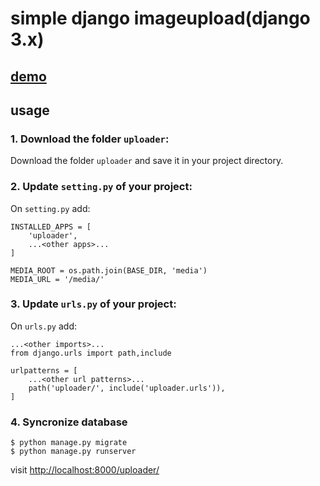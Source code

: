 # simple django imageupload(django 3.x)

## [demo](https://djangofileupload.herokuapp.com/)

## usage

### 1. Download the folder `uploader`:

Download the folder `uploader` and save it in your project directory.

### 2. Update `setting.py` of your project:

On `setting.py` add:

    INSTALLED_APPS = [
        'uploader',
        ...<other apps>...
    ]

    MEDIA_ROOT = os.path.join(BASE_DIR, 'media')
    MEDIA_URL = '/media/'

### 3. Update `urls.py` of your project:

On `urls.py` add:   
    
    ...<other imports>...
    from django.urls import path,include
    
    urlpatterns = [
        ...<other url patterns>...
        path('uploader/', include('uploader.urls')),
    ]

### 4. Syncronize database

    $ python manage.py migrate
    $ python manage.py runserver

visit <http://localhost:8000/uploader/>

